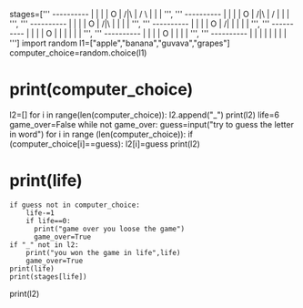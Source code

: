 stages=['''
        ----------
             |    |
             |    |
             O    |
            /|\   |
            / \   |
                  |
                  |
        ''',
        '''
        ----------
             |    |
             |    |
             O    |
            /|\   |
            /     |
                  |
                  |
        ''',
        '''
        ----------
             |    |
             |    |
             O    |
            /|\   |
                  |
                  |
                  |
        ''',
        '''
        ----------
             |    |
             |    |
             O    |
            /|    |
                  |
                  |
                  |
        ''',
        '''
        ----------
             |    |
             |    |
             O    |
             |    |
                  |
                  |
                  |
        ''',
        '''
        ----------
             |    |
             |    |
             O    |
                  |
                  |
                  |
        ''',
        '''
        ----------
             |    |
             |    |
                  |
                  |
                  |
                  |
        ''']
import random
l1=["apple","banana","guvava","grapes"]
computer_choice=random.choice(l1)
# print(computer_choice)
l2=[]
for i in range(len(computer_choice)):
    l2.append("_")
print(l2)
life=6
game_over=False
while not game_over:
    guess=input("try to guess the letter in word")
    for i in range (len(computer_choice)):
        if (computer_choice[i]==guess):
            l2[i]=guess
    print(l2)
   # print(life)
    if guess not in computer_choice:
        life-=1
        if life==0:
          print("game over you loose the game")
          game_over=True
    if "_" not in l2:
        print("you won the game in life",life)
        game_over=True
    print(life)
    print(stages[life])
print(l2)
